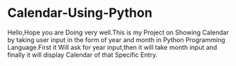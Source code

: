# Calendar-Using-Python
Hello,Hope you are Doing very well.This is my Project on Showing Calendar by taking user input in the form of  year and month in Python Programming Language.First it Will ask for year input,then it will take month input and finally it will display Calendar of that Specific Entry.
